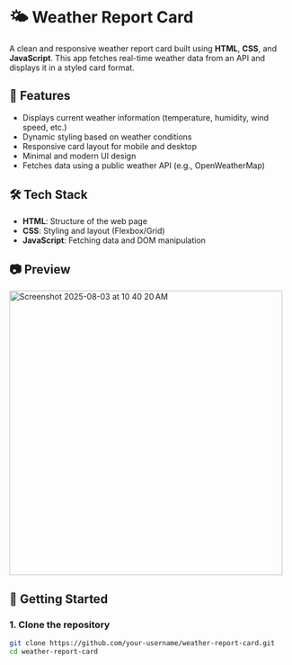 # 🌤️ Weather Report Card

A clean and responsive weather report card built using **HTML**, **CSS**, and **JavaScript**. This app fetches real-time weather data from an API and displays it in a styled card format.

## 📌 Features

- Displays current weather information (temperature, humidity, wind speed, etc.)
- Dynamic styling based on weather conditions
- Responsive card layout for mobile and desktop
- Minimal and modern UI design
- Fetches data using a public weather API (e.g., OpenWeatherMap)

## 🛠️ Tech Stack

- **HTML**: Structure of the web page
- **CSS**: Styling and layout (Flexbox/Grid)
- **JavaScript**: Fetching data and DOM manipulation


## 📷 Preview


<img width="486" height="506" alt="Screenshot 2025-08-03 at 10 40 20 AM" src="https://github.com/user-attachments/assets/658979d1-ed8b-480b-99fa-c2776d0e7968" />


## 🚀 Getting Started

### 1. Clone the repository

```bash
git clone https://github.com/your-username/weather-report-card.git
cd weather-report-card
